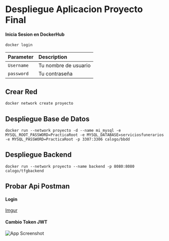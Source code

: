 
# Despliegue Aplicacion Proyecto Final

#### Inicia Sesion en DockerHub


```
docker login
```

| Parameter | Description                |
| :-------- |  :------------------------- |
| `Username`|  Tu nombre de usuario |
| `password`|  Tu contraseña |



## Crear Red


```
docker network create proyecto
```
    
## Despliegue Base de Datos



```
docker run --network proyecto -d --name mi_mysql -e MYSQL_ROOT_PASSWORD=PracticaRoot -e MYSQL_DATABASE=serviciosfunerarios -e MYSQL_PASSWORD=PracticaRoot -p 3307:3306 calogo/bbdd
```

## Despliegue Backend
```
docker run --network proyecto --name backend -p 8080:8080 calogo/tfgbackend
```

## Probar Api Postman

#### Login
[Imgur](https://i.imgur.com/FzZPxjd.png)
#### Cambio Token JWT
![App Screenshot](https://via.placeholder.com/468x300?text=App+Screenshot+Here)
